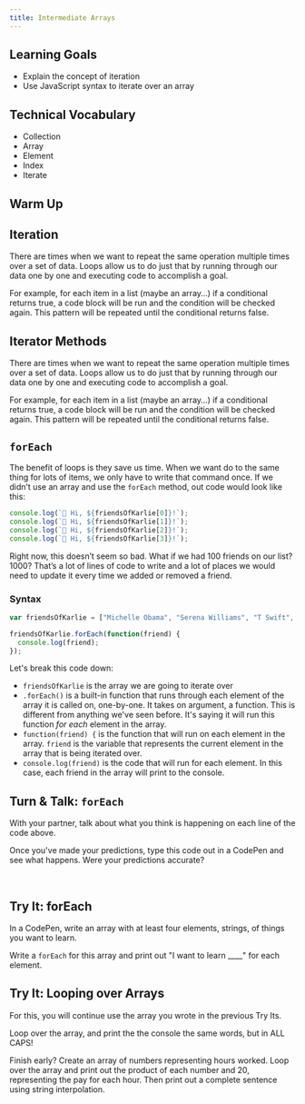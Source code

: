 ```yaml
---
title: Intermediate Arrays
---
```


## Learning Goals

* Explain the concept of iteration
* Use JavaScript syntax to iterate over an array

## Technical Vocabulary

- Collection
- Array
- Element
- Index
- Iterate

## Warm Up



## Iteration

There are times when we want to repeat the same operation multiple times over a set of data. Loops allow us to do just that by running through our data one by one and executing code to accomplish a goal.

For example, for each item in a list (maybe an array…) if a conditional returns true, a code block will be run and the condition will be checked again. This pattern will be repeated until the conditional returns false.

## Iterator Methods

There are times when we want to repeat the same operation multiple times over a set of data. Loops allow us to do just that by running through our data one by one and executing code to accomplish a goal.

For example, for each item in a list (maybe an array…) if a conditional returns true, a code block will be run and the condition will be checked again. This pattern will be repeated until the conditional returns false.

## `forEach`

The benefit of loops is they save us time. When we want do to the same thing for lots of items, we only have to write that command once. If we didn’t use an array and use the `forEach` method, out code would look like this:

```js
console.log(`👋 Hi, ${friendsOfKarlie[0]}!`);
console.log(`👋 Hi, ${friendsOfKarlie[1]}!`);
console.log(`👋 Hi, ${friendsOfKarlie[2]}!`);
console.log(`👋 Hi, ${friendsOfKarlie[3]}!`);
```

Right now, this doesn’t seem so bad. What if we had 100 friends on our list? 1000? That’s a lot of lines of code to write and a lot of places we would need to update it every time we added or removed a friend.

### Syntax

```javascript
var friendsOfKarlie = ["Michelle Obama", "Serena Williams", "T Swift", "Jimmy Fallon"];

friendsOfKarlie.forEach(function(friend) {
  console.log(friend);
});
```

Let's break this code down:
- `friendsOfKarlie` is the array we are going to iterate over
- `.forEach()` is a built-in function that runs through each element of the array it is called on, one-by-one. It takes on argument, a function. This is different from anything we've seen before. It's saying it will run this function _for each_ element in the array.
- `function(friend) {` is the function that will run on each element in the array. `friend` is the variable that represents the current element in the array that is being iterated over.
-  `console.log(friend)` is the code that will run for each element. In this case, each friend in the array will print to the console.

<div class="try-it">
  <h2>Turn & Talk: <code class="try-it-code">forEach</code></h2>
  <p>With your partner, talk about what you think is happening on each line of the code above.</p>
  <p>Once you've made your predictions, type this code out in a CodePen and see what happens. Were your predictions accurate?</p>
</div>
<br>

<div class="try-it">
  <h2>Try It: forEach</h2>
  <p>In a CodePen, write an array with at least four elements, strings, of things you want to learn.</p>
  <p>Write a <code class="try-it-code">forEach</code> for this array and print out "I want to learn ____" for each element.</p>
</div>

<div class="try-it">
  <h2>Try It: Looping over Arrays</h2>
  <p>For this, you will continue use the array you wrote in the previous Try Its.</p>
  <p>Loop over the array, and print the the console the same words, but in ALL CAPS!</p>
  <p>Finish early? Create an array of numbers representing hours worked. Loop over the array and print out the product of each number and 20, representing the pay for each hour. Then print out a complete sentence using string interpolation.</p>
</div>
